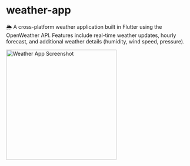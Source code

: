 # weather-app
🌦️ A cross-platform weather application built in Flutter using the OpenWeather API. Features include real-time weather updates, hourly forecast, and additional weather details (humidity, wind speed, pressure).

<img src="https://github.com/user-attachments/assets/9889bd69-e4e4-46d6-bd7e-ad5867ef3cbf" alt="Weather App Screenshot" width="300"/>

